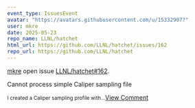 ```yaml
---
event_type: IssuesEvent
avatar: "https://avatars.githubusercontent.com/u/15332907?"
user: mkre
date: 2025-05-23
repo_name: LLNL/hatchet
html_url: https://github.com/LLNL/hatchet/issues/162
repo_url: https://github.com/LLNL/hatchet
---
```


<a href='https://github.com/mkre' target='_blank'>mkre</a> open issue <a href='https://github.com/LLNL/hatchet/issues/162' target='_blank'>LLNL/hatchet#162</a>.

<p>Cannot process simple Caliper sampling file</p><small>I created a Caliper sampling profile with...</small><a href='https://github.com/LLNL/hatchet/issues/162' target='_blank'>View Comment</a>